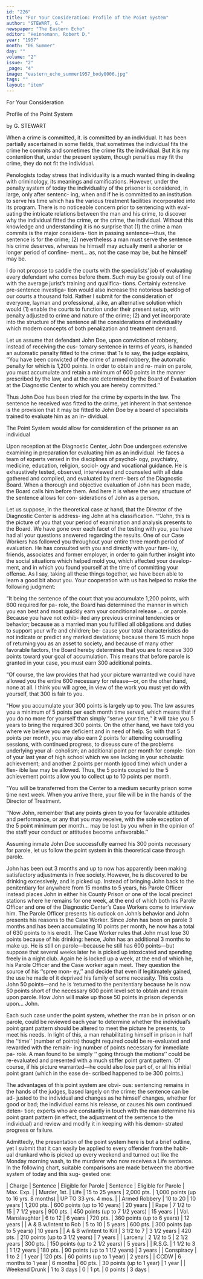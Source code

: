 ```yaml
---
id: "226"
title: "For Your Consideration: Profile of the Point System"
author: "STEWART, G."
newspaper: "The Eastern Echo"
editor: "Heinnemann, Robert D."
year: "1957"
month: "06 Summer"
day: ""
volume: "2"
issue: "2"
_page: "4"
image: "eastern_echo_summer1957_body0006.jpg"
tags: ""
layout: "item"
---
```

For Your Consideration

Profile
of the
Point
System

by G. STEWART

When a crime is committed, it. is committed by
an individual. It has been partially ascertained in
some fields, that sometimes the individual fits the
crime he commits and sometimes the crime fits the
individual. But it is my contention that, under the
present system, though penalties may fit the crime,
they do not fit the individual.

Penologists today stress that individuality is a
much wanted thing in dealing with criminology, its
meanings and ramifications. However, under the
penalty system of today the individuality of the
prisoner is considered, in large, only after sentenc-
ing, when and if he is committed to an institution to
serve his time which has the various treatment
facilities incorporated into its program. There is
no noticeable concern prior to sentencing with eval-
uating the intricate relations between the man and
his crime, to discover why the individual fitted the
crime, or the crime, the individual. Without this
knowledge and understanding it is no surprise that
(1) the crime a man commits is the major considera-
tion in passing sentence—thus, the sentence is for
the crime; (2) nevertheless a man must serve the
sentence his crime deserves, whereas he himself may
actually merit a shorter or longer period of confine-
ment... as, not the case may be, but he himself may
be.

I do not propose to saddle the courts with the
specialists’ job of evaluating every defendant who
comes before them. Such may be grossly out of
line with the average jurist’s training and qualifica-
tions. Certainly extensive pre-sentence investiga-
tion would also increase the notorious backlog of
our courts a thousand fold. Rather I submit for the
consideration of everyone, layman and professional,
alike, an alternative solution which would (1) enable
the courts to function under their present setup,
with penalty adjusted to crime and nature of the
crime; (2) and yet incorporate into the structure of
the sentence all the considerations of individuality
which modern concepts of both penalization and
treatment demand.

Let us assume that defendant John Doe, upon
conviction of robbery, instead of receiving the cus-
tomary sentence in terms of years, is handed an
automatic penalty fitted to the crime: that 1s to say,
the judge explains, ‘‘You have been convicted of the
crime of armed robbery, the automatic penalty for
which is 1,200 points. In order to obtain and re-
main on parole, you must accumulate and retain a
minimum of 600 points in the manner prescribed by
the law, and at the rate determined by the Board of
Evaluation at the Diagnostic Center to which you
are hereby committed.’’

Thus John Doe hus been tried for the crime by
experts in the law. The sentence he received was
fitted to the crime, yet inherent in that sentence is
the provision that it may be fitted to John Doe by a
board of specialists trained to evaluate him as an in-
dividual.

The Point System would allow for consideration of the prisoner as an individual

Upon reception at the Diagnostic Center, John
Doe undergoes extensive examining in preparation
for evaluating him as an individual. He faces a
team of experts versed in the disciplines of psychol-
ogy, psychiatry, medicine, education, religion, sociol-
ogy and vocational guidance. He is exhaustively
tested, observed, interviewed and counseled with all
data gathered and compiled, and evaluated by mem-
bers of the Diagnostic Board. When a thorough and
objective evaluation of John has been made, the
Board calls him before them. And here it is where
the very structure of the sentence allows for con-
siderations of John as a person.

Let us suppose, in the theoretical case at hand,
that the Director of the Diagnostic Center is address-
ing John at his classification. ‘“‘John, this is the
picture of you that your period of examination and
analysis presents to the Board. We have gone over
each facet of the testing with you, you have had all
your questions answered regarding the results. One
of our Case Workers has followed you throughout
your entire three month period of evaluation. He
has consulted with you and directly with your fam-
ily, friends, associates and former employer, in order
to gain further insight into the social situations
which helped mold you, which affected your develop-
ment, and in which you found yourself at the time
of committing your offense. As I say, taking all
these things together, we have been able to learn a
good bit about you. Your cooperation with us has
helped to make the following judgment:

“It being the sentence of the court that you
accumulate 1,200 points, with 600 required for pa-
role, the Board has determined the manner in which
you ean best and most quickly earn your conditional
release ... or parole. Because you have not exhib-
ited any previous criminal tendencies or behavior;
because as a married man you fulfilled all obligations
and duties to support your wife and children; be-
cause your total characteristics do not indicate or
predict any marked deviations; because there 1S
much hope of returning you as an asset to society,
and because of many other favorable factors, the
Board hereby determines that you are to receive 300
points toward your goal of accumulation. This
means that before parole is granted in your case,
you must earn 300 additional points.

“Of course, the law provides that had your
picture warranted we could have allowed you the
entire 600 necessary for release—or, on the other
hand, none at all. I think you will agree, in view
of the work you must yet do with yourself, that 300
is fair to you.

"How you accumulate your 300 points is largely
up to you. The law assures you a minimum of 5
points per each month time served, which means
that if you do no more for yourself than simply
“serve your time,’’ it will take you 5 years to bring
the required 300 points. On the other hand, we
have told you where we believe you are deficient
and in need of help. So with that 5 points per
month, you may also earn 2 points for attending
counselling sessions, with continued progress, to
diseuss cure of the problems underlying your al-
coholism; an additional point per month for comple-
tion of your last year of high school which we see
lacking in your scholastic achievement; and another
2 points per month (good time) which under a flex-
ible law may be allowed. Thus, the 5 points coupled
to the 5 achievement points allow you to collect up
to 10 points per month.

"You will be transferred from the Center to a
medium security prison some time next week.
When you arrive there, your file will be in the hands
of the Director of Treatment.

‘‘Now John, remember that any points given to
you for favorable attitudes and performance, or any
that you may receive, with the sole exception of the
5 point minimum per month... may be lost by you
when in the opinion of the staff your conduct or
attitudes become unfavorable.’’

Assuming inmate John Doe successfully earned
his 300 points necessary for parole, let us follow the
point system in this theoretical case through parole.

John has been out 3 months and up to now has
apparently been making satisfactory adjustments
in free society. However, he is discovered to be
drinking excessively, and is picked up. Instead of
bringing John back to the penitentiary for anywhere
from 15 months to 5 years, his Parole Officer instead
places John in either his County Prison or one of the
local precinct stations where he remains for one
week, at the end of which both his Parole Officer
and one of the Diagnostic Center’s Case Workers
come to interview him. The Parole Officer presents
his outlook on John’s behavior and John presents
his reasons to the Case Worker. Since John has
been on parole 3 months and has been accumulating
10 points per month, he now has a total of 630 points
to his eredit. The Case Worker rules that John
must lose 30 points because of his drinking: hence,
John has an additional 3 months to make up. He is
still on parole—because he still has 600 points—but
suppose that several weeks later he is picked up
intoxicated and spending freely in a night club.
Again he is locked up a week, at the end of which
he, his Parole Officer and the Case worker again
meet. They question the source of his ‘‘spree mon-
ey,’’ and decide that even if legitimately gained,
the use he made of it deprived his family of some
necessity. This costs John 50 points—and he is
‘returned to the penitentiary because he is now 50
points short of the necessary 600 point level set to
obtain and remain upon parole. How John will
make up those 50 points in prison depends upon...
John.

Each such case under the point system, whether
the man be in prison or on parole, could be reviewed
each year to determine whether the individual’s
point grant pattern should be altered to meet the
picture he presents, to meet his needs. In light of
this, a man rehabilitating himself in prison in half
the ‘‘time’’ (number of points) thought required
could be re-evaluated and rewarded with the remain-
ing number of points necessary for immediate pa-
role. A man found to be simply ‘‘ going through the
motions’’ could be re-evaluated and presented with
a much stiffer point grant pattern. Of course, if
his picture warranted—he could also lose part of,
or all his initial point grant (which in the ease de-
scribed happened to be 300 points.)

The advantages of this point system are obvi-
ous: sentencing remains in the hands of the judges,
based largely on the crime; the sentence can be ad-
justed to the individual and changes as he himself
changes, whether for good or bad; the individual
earns his release, or causes his own continued deten-
tion; experts who are constantly in touch with the
man determine his point grant pattern (in effect, the
adjustment of the sentence to the individual) and
review and modify it in keeping with his demon-
strated progress or failure.

Admittedly, the presentation of the point system
here is but a brief outline, yet I submit that it can
easily be applied to every offender from the habit-
ual drunkard who is picked up every weekend and
turned out like the Monday morning wash, to the
murderer who now receives a Life sentence. In
the following chart, suitable comparisons are made
between the abortive system of today and this sug-
gested one:

| Charge                  | Sentence            | Eligible for Parole | Sentence   | Eligible for Parole                     | Max. Exp.            |
| Murder, 1st.            | Life                | 15 to 25 years      | 2,000 pts. | 1,000 points  (up to 16 yrs.  8 months) | UP TO 33 yrs. 4 mos. |
| Armed Robbery           | 10 to 20            | 10 years            | 1,200 pts. | 600 points (up to 10 years)             | 20 years             |
| Rape                    | 7 1/2 to 15         | 7 1/2 years         | 900 pts.   | 450 points (up to 7 1/2 years)          | 15 years             |
| Vol. Manslaughter       | 6 to 12             | 6 years             | 720 pts.   | 360 points (up to 6 years)              | 12 years             |
| A & B w/intent to  Rob  | 5 to 10             | 5 years             | 600 pts.   | 300 points  (up to 5 years)             | 10 years             |
| A & B w/intent to  Kill | 3 1/2 to 7          | 3 1/2 years         | 420 pts.   | 210 points (up to 3 1/2 years)          | 7 years              |
| Larceny                 | 2 1/2 to 5          | 2 1/2 years         | 300 pts.   | 150 points (up to 2 1/2 years)          | 5 years              |
| R.S.G.                  | 1 1/2 to 3          | 1 1/2 years         | 180 pts.   | 90 points (up to 1 1/2 years)           | 3 years              |
| Conspiracy              | 1 to 2              | 1 year              | 120 pts.   | 60 points (up to 1 year)                | 2 years              |
| CCDW                    | 6 months to  1 year | 6 months            | 60 pts.    | 30 points (up to 1 year)                | 1 year               |
| Weekend Drunk           | 1 to 3 days         | 0                   | 1 pt.      | 0 points                                | 3 days               |
